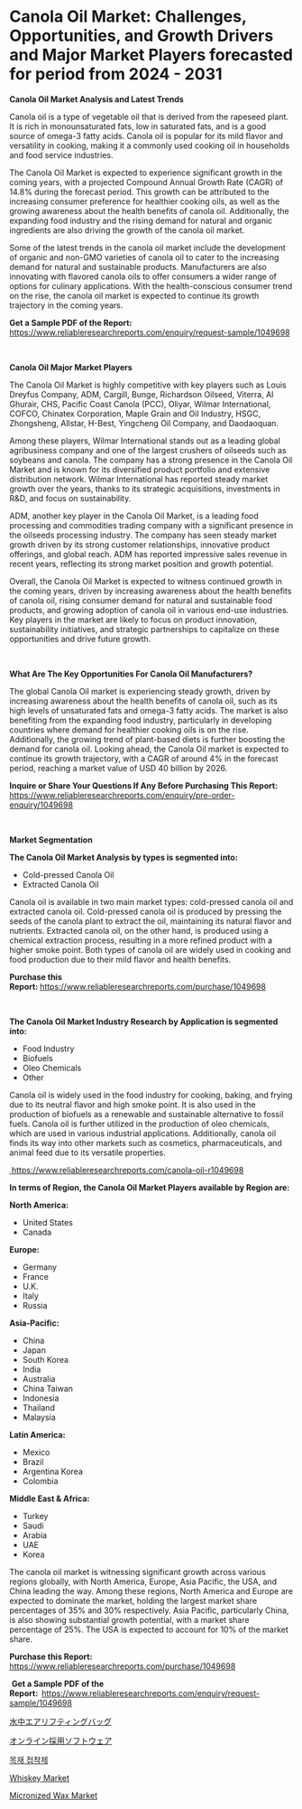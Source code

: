 <p><h1>Canola Oil Market: Challenges, Opportunities, and Growth Drivers and Major Market Players forecasted for period from 2024 - 2031</h1></p><p><strong>Canola Oil Market Analysis and Latest Trends</strong></p>
<p><p>Canola oil is a type of vegetable oil that is derived from the rapeseed plant. It is rich in monounsaturated fats, low in saturated fats, and is a good source of omega-3 fatty acids. Canola oil is popular for its mild flavor and versatility in cooking, making it a commonly used cooking oil in households and food service industries.</p><p>The Canola Oil Market is expected to experience significant growth in the coming years, with a projected Compound Annual Growth Rate (CAGR) of 14.8% during the forecast period. This growth can be attributed to the increasing consumer preference for healthier cooking oils, as well as the growing awareness about the health benefits of canola oil. Additionally, the expanding food industry and the rising demand for natural and organic ingredients are also driving the growth of the canola oil market.</p><p>Some of the latest trends in the canola oil market include the development of organic and non-GMO varieties of canola oil to cater to the increasing demand for natural and sustainable products. Manufacturers are also innovating with flavored canola oils to offer consumers a wider range of options for culinary applications. With the health-conscious consumer trend on the rise, the canola oil market is expected to continue its growth trajectory in the coming years.</p></p>
<p><strong>Get a Sample PDF of the Report:&nbsp;</strong> <a href="https://www.reliableresearchreports.com/enquiry/request-sample/1049698">https://www.reliableresearchreports.com/enquiry/request-sample/1049698</a></p>
<p>&nbsp;</p>
<p><strong>Canola Oil Major Market Players</strong></p>
<p><p>The Canola Oil Market is highly competitive with key players such as Louis Dreyfus Company, ADM, Cargill, Bunge, Richardson Oilseed, Viterra, Al Ghurair, CHS, Pacific Coast Canola (PCC), Oliyar, Wilmar International, COFCO, Chinatex Corporation, Maple Grain and Oil Industry, HSGC, Zhongsheng, Allstar, H-Best, Yingcheng Oil Company, and Daodaoquan.</p><p>Among these players, Wilmar International stands out as a leading global agribusiness company and one of the largest crushers of oilseeds such as soybeans and canola. The company has a strong presence in the Canola Oil Market and is known for its diversified product portfolio and extensive distribution network. Wilmar International has reported steady market growth over the years, thanks to its strategic acquisitions, investments in R&D, and focus on sustainability.</p><p>ADM, another key player in the Canola Oil Market, is a leading food processing and commodities trading company with a significant presence in the oilseeds processing industry. The company has seen steady market growth driven by its strong customer relationships, innovative product offerings, and global reach. ADM has reported impressive sales revenue in recent years, reflecting its strong market position and growth potential.</p><p>Overall, the Canola Oil Market is expected to witness continued growth in the coming years, driven by increasing awareness about the health benefits of canola oil, rising consumer demand for natural and sustainable food products, and growing adoption of canola oil in various end-use industries. Key players in the market are likely to focus on product innovation, sustainability initiatives, and strategic partnerships to capitalize on these opportunities and drive future growth.</p></p>
<p>&nbsp;</p>
<p><strong>What Are The Key Opportunities For Canola Oil Manufacturers?</strong></p>
<p><p>The global Canola Oil market is experiencing steady growth, driven by increasing awareness about the health benefits of canola oil, such as its high levels of unsaturated fats and omega-3 fatty acids. The market is also benefiting from the expanding food industry, particularly in developing countries where demand for healthier cooking oils is on the rise. Additionally, the growing trend of plant-based diets is further boosting the demand for canola oil. Looking ahead, the Canola Oil market is expected to continue its growth trajectory, with a CAGR of around 4% in the forecast period, reaching a market value of USD 40 billion by 2026.</p></p>
<p><strong>Inquire or Share Your Questions If Any Before Purchasing This Report:</strong> <a href="https://www.reliableresearchreports.com/enquiry/pre-order-enquiry/1049698">https://www.reliableresearchreports.com/enquiry/pre-order-enquiry/1049698</a></p>
<p>&nbsp;</p>
<p><strong>Market Segmentation</strong></p>
<p><strong>The Canola Oil Market Analysis by types is segmented into:</strong></p>
<p><ul><li>Cold-pressed Canola Oil</li><li>Extracted Canola Oil</li></ul></p>
<p><p>Canola oil is available in two main market types: cold-pressed canola oil and extracted canola oil. Cold-pressed canola oil is produced by pressing the seeds of the canola plant to extract the oil, maintaining its natural flavor and nutrients. Extracted canola oil, on the other hand, is produced using a chemical extraction process, resulting in a more refined product with a higher smoke point. Both types of canola oil are widely used in cooking and food production due to their mild flavor and health benefits.</p></p>
<p><strong>Purchase this Report:&nbsp;</strong><a href="https://www.reliableresearchreports.com/purchase/1049698">https://www.reliableresearchreports.com/purchase/1049698</a></p>
<p>&nbsp;</p>
<p><strong>The Canola Oil Market Industry Research by Application is segmented into:</strong></p>
<p><ul><li>Food Industry</li><li>Biofuels</li><li>Oleo Chemicals</li><li>Other</li></ul></p>
<p><p>Canola oil is widely used in the food industry for cooking, baking, and frying due to its neutral flavor and high smoke point. It is also used in the production of biofuels as a renewable and sustainable alternative to fossil fuels. Canola oil is further utilized in the production of oleo chemicals, which are used in various industrial applications. Additionally, canola oil finds its way into other markets such as cosmetics, pharmaceuticals, and animal feed due to its versatile properties.</p></p>
<p><a href="https://www.reliableresearchreports.com/canola-oil-r1049698">&nbsp;https://www.reliableresearchreports.com/canola-oil-r1049698</a></p>
<p><strong>In terms of Region, the Canola Oil Market Players available by Region are:</strong></p>
<p>
    <p> <strong> North America: </strong>
        <ul>
            <li>United States</li>
            <li>Canada</li>
        </ul>
        </p> 
    <p> <strong> Europe: </strong>
        <ul>
            <li>Germany</li>
            <li>France</li>
            <li>U.K.</li>
            <li>Italy</li>
            <li>Russia</li>
        </ul>
        </p> 
    <p> <strong> Asia-Pacific: </strong>
        <ul>
            <li>China</li>
            <li>Japan</li>
            <li>South Korea</li>
            <li>India</li>
            <li>Australia</li>
            <li>China Taiwan</li>
            <li>Indonesia</li>
            <li>Thailand</li>
            <li>Malaysia</li>
        </ul>
        </p> 
    <p> <strong> Latin America: </strong>
        <ul>
            <li>Mexico</li>
            <li>Brazil</li>
            <li>Argentina Korea</li>
            <li>Colombia</li>
        </ul>
        </p> 
    <p> <strong> Middle East & Africa: </strong>
        <ul>
            <li>Turkey</li>
            <li>Saudi</li>
            <li>Arabia</li>
            <li>UAE</li>
            <li>Korea</li>
        </ul>
    </p>
    </p>
<p><p>The canola oil market is witnessing significant growth across various regions globally, with North America, Europe, Asia Pacific, the USA, and China leading the way. Among these regions, North America and Europe are expected to dominate the market, holding the largest market share percentages of 35% and 30% respectively. Asia Pacific, particularly China, is also showing substantial growth potential, with a market share percentage of 25%. The USA is expected to account for 10% of the market share.</p></p>
<p><strong>Purchase this Report: </strong><a href="https://www.reliableresearchreports.com/purchase/1049698">https://www.reliableresearchreports.com/purchase/1049698</a></p>
<p>&nbsp;<strong>Get a Sample PDF of the Report:&nbsp;&nbsp;</strong><a href="https://www.reliableresearchreports.com/enquiry/request-sample/1049698">https://www.reliableresearchreports.com/enquiry/request-sample/1049698</a></p>
<p><strong></strong></p>
<p><p><a href="https://github.com/ddwcuskozol07187/Market-Research-Report-List-1/blob/main/496606519335.md">水中エアリフティングバッグ</a></p><p><a href="https://medium.com/@adalineconnelly2023/%E3%82%AA%E3%83%B3%E3%83%A9%E3%82%A4%E3%83%B3%E6%8E%A1%E7%94%A8%E3%82%BD%E3%83%95%E3%83%88%E3%82%A6%E3%82%A7%E3%82%A2%E5%B8%82%E5%A0%B4-%E5%B8%82%E5%A0%B4cagr-%E5%B8%82%E5%A0%B4%E5%8B%95%E5%90%91-%E3%81%8A%E3%82%88%E3%81%B3%E6%88%90%E9%95%B7%E6%88%A6%E7%95%A5%E3%81%AB%E9%96%A2%E3%81%99%E3%82%8B%E6%B4%9E%E5%AF%9F-c4a1cc77272d">オンライン採用ソフトウェア</a></p><p><a href="https://github.com/PercyHagernes9778/Market-Research-Report-List-1/blob/main/748390617894.md">목재 접착제</a></p><p><a href="https://github.com/josesg55/Market-Research-Report-List-2/blob/main/whiskey-market.md">Whiskey Market</a></p><p><a href="https://issuu.com/reportprime-2/docs/micronized-wax-market-size-2030.pptx">Micronized Wax Market</a></p></p>